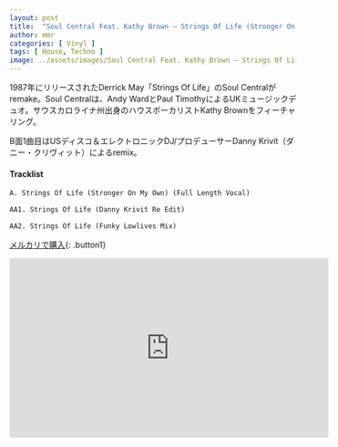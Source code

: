 ```yaml
---
layout: post
title:  "Soul Central Feat. Kathy Brown – Strings Of Life (Stronger On My Own)"
author: mmr
categories: [ Vinyl ]
tags: [ House, Techno ]
image: ../assets/images/Soul Central Feat. Kathy Brown – Strings Of Life (Stronger On My Own).jpg
---
```


1987年にリリースされたDerrick May「Strings Of Life」のSoul Centralがremake。Soul Centralは、Andy WardとPaul TimothyによるUKミュージックデュオ。サウスカロライナ州出身のハウスボーカリストKathy Brownをフィーチャリング。

B面1曲目はUSディスコ＆エレクトロニックDJ/プロデューサーDanny Krivit（ダニー・クリヴィット）によるremix。

#### Tracklist
```md
A. Strings Of Life (Stronger On My Own) (Full Length Vocal)

AA1. Strings Of Life (Danny Krivit Re Edit)

AA2. Strings Of Life (Funky Lowlives Mix)
```

[メルカリで購入](https://jp.mercari.com/item/m50862629697?afid=6142608987){: .button1}

<iframe width="560" height="315" src="https://www.youtube.com/embed/rqUQikzeKy8?si=d8v1Wy6WNLw_tHPB" title="YouTube video player" frameborder="0" allow="accelerometer; autoplay; clipboard-write; encrypted-media; gyroscope; picture-in-picture; web-share" referrerpolicy="strict-origin-when-cross-origin" allowfullscreen></iframe>